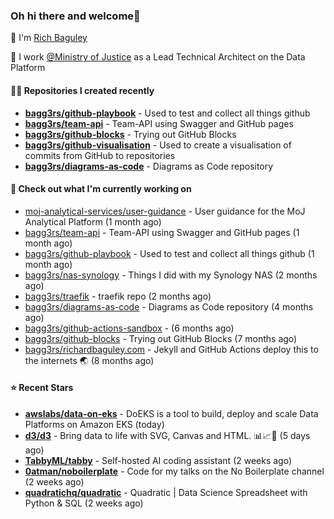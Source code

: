 ### Oh hi there and welcome👋

👐 I'm [Rich Baguley](https://richardbaguley.com/about)

🏢 I work [@Ministry of Justice](https://github.com/ministryofjustice) as a Lead Technical Architect on the Data Platform

#### 👨‍💻 Repositories I created recently
- **[bagg3rs/github-playbook](https://github.com/bagg3rs/github-playbook)** - Used to test and collect all things github
- **[bagg3rs/team-api](https://github.com/bagg3rs/team-api)** - Team-API using Swagger and GitHub pages
- **[bagg3rs/github-blocks](https://github.com/bagg3rs/github-blocks)** - Trying out GitHub Blocks
- **[bagg3rs/github-visualisation](https://github.com/bagg3rs/github-visualisation)** - Used to create a visualisation of commits from GitHub to repositories
- **[bagg3rs/diagrams-as-code](https://github.com/bagg3rs/diagrams-as-code)** - Diagrams as Code repository

#### 👷 Check out what I'm currently working on

- [moj-analytical-services/user-guidance](https://github.com/moj-analytical-services/user-guidance) - User guidance for the MoJ Analytical Platform (1 month ago)
- [bagg3rs/team-api](https://github.com/bagg3rs/team-api) - Team-API using Swagger and GitHub pages (1 month ago)
- [bagg3rs/github-playbook](https://github.com/bagg3rs/github-playbook) - Used to test and collect all things github (1 month ago)
- [bagg3rs/nas-synology](https://github.com/bagg3rs/nas-synology) - Things I did with my Synology NAS (2 months ago)
- [bagg3rs/traefik](https://github.com/bagg3rs/traefik) - traefik repo (2 months ago)
- [bagg3rs/diagrams-as-code](https://github.com/bagg3rs/diagrams-as-code) - Diagrams as Code repository (4 months ago)
- [bagg3rs/github-actions-sandbox](https://github.com/bagg3rs/github-actions-sandbox) -  (6 months ago)
- [bagg3rs/github-blocks](https://github.com/bagg3rs/github-blocks) - Trying out GitHub Blocks (7 months ago)
- [bagg3rs/richardbaguley.com](https://github.com/bagg3rs/richardbaguley.com) - Jekyll and GitHub Actions deploy this to the internets 🌏 (8 months ago)

#### ⭐ Recent Stars


- **[awslabs/data-on-eks](https://github.com/awslabs/data-on-eks)** - DoEKS is a tool to build, deploy and scale Data Platforms on Amazon EKS (today)
- **[d3/d3](https://github.com/d3/d3)** - Bring data to life with SVG, Canvas and HTML. :bar_chart::chart_with_upwards_trend::tada: (5 days ago)
- **[TabbyML/tabby](https://github.com/TabbyML/tabby)** - Self-hosted AI coding assistant (2 weeks ago)
- **[0atman/noboilerplate](https://github.com/0atman/noboilerplate)** - Code for my talks on the No Boilerplate channel (2 weeks ago)
- **[quadratichq/quadratic](https://github.com/quadratichq/quadratic)** - Quadratic | Data Science Spreadsheet with Python &amp; SQL (2 weeks ago)
